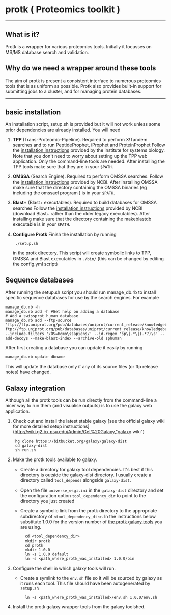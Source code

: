 # protk ( Proteomics toolkit )


***
## What is it?

Protk is a wrapper for various proteomics tools. Initially it focusses on MS/MS database search and validation.

## Why do we need a wrapper around these tools

The aim of protk is present a consistent interface to numerous proteomics tools that is as uniform as possible. Protk also provides built-in support for submitting jobs to a cluster, and for managing protein databases. 

***



## basic installation
An installation script, setup.sh is provided but it will not work unless some prior dependencies are already installed. You will need

1. __TPP__ (Trans-Proteomic-Pipeline). Required to perform X!Tandem searches and to run PeptideProphet, iProphet and ProteinProphet
    Follow the [installation instructions](http://tools.proteomecenter.org/wiki/index.php?title=Software:TPP "tpp install instructions") provided by the institute for systems biology. Note that you don't need to worry about setting up the TPP web application.  Only the command-line tools are needed.  After installing the TPP tools make sure that they are in your `$PATH`.

2. __OMSSA__ (Search Engine). Required to perform OMSSA searches.
    Follow the [installation instructions](http://pubchem.ncbi.nlm.nih.gov/omssa/download.htm "omssa instructions") provided by NCBI.  After installing OMSSA make sure that the directory containing the OMSSA binaries (eg including the omssacl program ) is in your `$PATH`.

3. __Blast+__ (Blast+ executables). Required to build databases for OMSSA searches
    Follow the [installation instructions](http://blast.ncbi.nlm.nih.gov/Blast.cgi?CMD=Web&PAGE_TYPE=BlastDocs&DOC_TYPE=Download "blast install instructions") provided by NCBI (download Blast+ rather than the older legacy executables). After installing make sure that the directory containing the makeblastdb executable is in your `$PATH`.

4. __Configure Protk__ Finish the installation by running

        ./setup.sh 

    in the protk directory. This script will create symbolic links to TPP, OMSSA and Blast executables in `./bin/` (this can be changed by editing the config.yml script)




## Sequence databases

After running the setup.sh script you should run manage_db.rb to install specific sequence databases for use by the search engines. For example

    manage_db.rb -h
    manage_db.rb add -h #Get help on adding a database
    # Add a swissprot human database
    manage_db.rb add --ftp-source 'ftp://ftp.uniprot.org/pub/databases/uniprot/current_release/knowledgebase/complete/uniprot_sprot.fasta.gz ftp://ftp.uniprot.org/pub/databases/uniprot/current_release/knowledgebase/complete/reldate.txt' --include-filters '/OS=Homo\ssapiens/' --id-regex 'sp\|.*\|(.*?)\s' --add-decoys --make-blast-index --archive-old sphuman

After first creating a database you can update it easily by running

    manage_db.rb update dbname

This will update the database only if any of its source files (or ftp release notes) have changed.

## Galaxy integration

Although all the protk tools can be run directly from the command-line a nicer way to run them (and visualise outputs) is to use the galaxy web application.

1. Check out and install the latest stable galaxy [see the official galaxy wiki for more detailed setup instructions](http://wiki.g2.bx.psu.edu/Admin/Get%20Galaxy,"galaxy wiki")

        hg clone https://bitbucket.org/galaxy/galaxy-dist 
		cd galaxy-dist
		sh run.sh

2. Make the protk tools available to galaxy. 
    - Create a directory for galaxy tool dependencies. It's best if this directory is outside the galaxy-dist directory. I usually create a directory called `tool_depends` alongside `galaxy-dist`.
    - Open the file `universe_wsgi.ini` in the `galaxy-dist` directory and set the configuration option `tool_dependency_dir` to point to the directory you just created
    - Create a symbolic link from the protk directory to the appropriate subdirectory of `<tool_dependency_dir>`. In the instructions below substitute 1.0.0 for the version number of [the protk galaxy tools](https://bitbucket.org/iracooke/protk-toolshed "protk galaxy tools") you are using.

            cd <tool_dependency_dir>
            mkdir protk
			cd protk
            mkdir 1.0.0
            ln -s 1.0.0 default
            ln -s <path_where_protk_was_installed> 1.0.0/bin

3. Configure the shell in which galaxy tools will run.
    - Create a symlink to the `env.sh` file so it will be sourced by galaxy as it runs each tool. This file should have been autogenerated by `setup.sh`

            ln -s <path_where_protk_was_installed>/env.sh 1.0.0/env.sh

4. Install the protk galaxy wrapper tools from the galaxy toolshed. 

